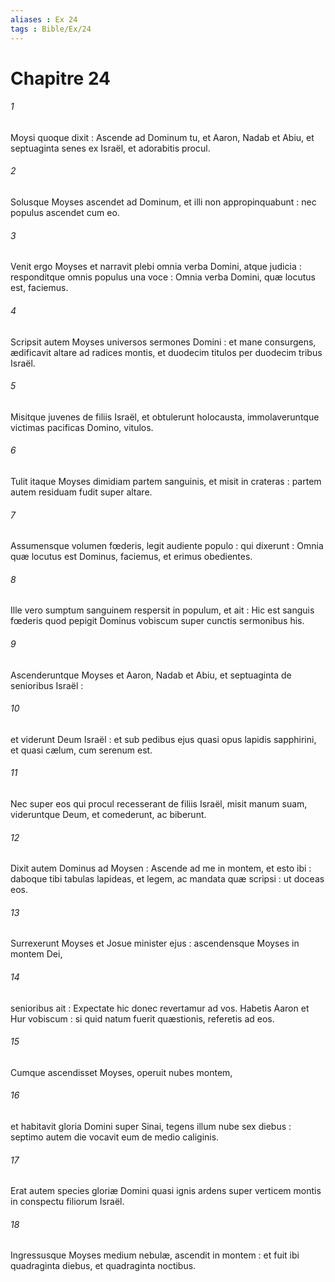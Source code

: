 ```yaml
---
aliases : Ex 24
tags : Bible/Ex/24
---
```


# Chapitre 24

###### 1
Moysi quoque dixit : Ascende ad Dominum tu, et Aaron, Nadab et Abiu, et septuaginta senes ex Israël, et adorabitis procul.
###### 2
Solusque Moyses ascendet ad Dominum, et illi non appropinquabunt : nec populus ascendet cum eo.
###### 3
Venit ergo Moyses et narravit plebi omnia verba Domini, atque judicia : responditque omnis populus una voce : Omnia verba Domini, quæ locutus est, faciemus.
###### 4
Scripsit autem Moyses universos sermones Domini : et mane consurgens, ædificavit altare ad radices montis, et duodecim titulos per duodecim tribus Israël.
###### 5
Misitque juvenes de filiis Israël, et obtulerunt holocausta, immolaveruntque victimas pacificas Domino, vitulos.
###### 6
Tulit itaque Moyses dimidiam partem sanguinis, et misit in crateras : partem autem residuam fudit super altare.
###### 7
Assumensque volumen fœderis, legit audiente populo : qui dixerunt : Omnia quæ locutus est Dominus, faciemus, et erimus obedientes.
###### 8
Ille vero sumptum sanguinem respersit in populum, et ait : Hic est sanguis fœderis quod pepigit Dominus vobiscum super cunctis sermonibus his.
###### 9
Ascenderuntque Moyses et Aaron, Nadab et Abiu, et septuaginta de senioribus Israël :
###### 10
et viderunt Deum Israël : et sub pedibus ejus quasi opus lapidis sapphirini, et quasi cælum, cum serenum est.
###### 11
Nec super eos qui procul recesserant de filiis Israël, misit manum suam, videruntque Deum, et comederunt, ac biberunt.
###### 12
Dixit autem Dominus ad Moysen : Ascende ad me in montem, et esto ibi : daboque tibi tabulas lapideas, et legem, ac mandata quæ scripsi : ut doceas eos.
###### 13
Surrexerunt Moyses et Josue minister ejus : ascendensque Moyses in montem Dei,
###### 14
senioribus ait : Expectate hic donec revertamur ad vos. Habetis Aaron et Hur vobiscum : si quid natum fuerit quæstionis, referetis ad eos.
###### 15
Cumque ascendisset Moyses, operuit nubes montem,
###### 16
et habitavit gloria Domini super Sinai, tegens illum nube sex diebus : septimo autem die vocavit eum de medio caliginis.
###### 17
Erat autem species gloriæ Domini quasi ignis ardens super verticem montis in conspectu filiorum Israël.
###### 18
Ingressusque Moyses medium nebulæ, ascendit in montem : et fuit ibi quadraginta diebus, et quadraginta noctibus.
